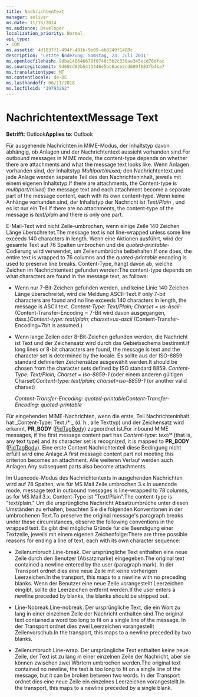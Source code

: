 ```yaml
---
title: Nachrichtentext
manager: soliver
ms.date: 11/16/2014
ms.audience: Developer
localization_priority: Normal
api_type:
- COM
ms.assetid: 4d1837f1-494f-481b-9e09-ab8249f1488c
description: 'Letzte �nderung: Samstag, 23. Juli 2011'
ms.openlocfilehash: 9dba148646678f0740c5b2c338ae345ecd76dfac
ms.sourcegitcommit: 9d60cd82b5413446e5bc8ace2cd689f683fb41a7
ms.translationtype: MT
ms.contentlocale: de-DE
ms.lasthandoff: 06/11/2018
ms.locfileid: "19793262"
---
```

# <a name="message-text"></a><span data-ttu-id="39b7c-103">Nachrichtentext</span><span class="sxs-lookup"><span data-stu-id="39b7c-103">Message Text</span></span>

  
  
<span data-ttu-id="39b7c-104">**Betrifft**: Outlook</span><span class="sxs-lookup"><span data-stu-id="39b7c-104">**Applies to**: Outlook</span></span> 
  
<span data-ttu-id="39b7c-105">Für ausgehende Nachrichten in MIME-Modus, der Inhaltstyp davon abhängig, ob Anlagen und der Nachrichtentext aussieht vorhanden sind.</span><span class="sxs-lookup"><span data-stu-id="39b7c-105">For outbound messages in MIME mode, the content-type depends on whether there are attachments and what the message text looks like.</span></span> <span data-ttu-id="39b7c-106">Wenn Anlagen vorhanden sind, der Inhaltstyp _Multipart/mixed;_ den Nachrichtentext und jede Anlage werden separate Teil des den Nachrichteninhalt, jeweils mit einem eigenen Inhaltstyp.</span><span class="sxs-lookup"><span data-stu-id="39b7c-106">If there are attachments, the Content-type is  _multipart/mixed;_ the message text and each attachment become a separate part of the message content, each with its own content-type.</span></span> <span data-ttu-id="39b7c-107">Wenn keine Anhänge vorhanden sind, der Inhaltstyp der Nachricht ist _Text/Plain_ , und es ist nur ein Teil.</span><span class="sxs-lookup"><span data-stu-id="39b7c-107">If there are no attachments, the content-type of the message is  _text/plain_ and there is only one part.</span></span> 
  
<span data-ttu-id="39b7c-108">E-Mail-Text wird nicht Zeile-umbrochen, wenn einige Zeile 140 Zeichen Länge überschreitet.</span><span class="sxs-lookup"><span data-stu-id="39b7c-108">The message text is not line-wrapped unless some line exceeds 140 characters in length.</span></span> <span data-ttu-id="39b7c-109">Wenn eine Aktionen ausführt, wird der gesamte Text auf 76 Spalten umbrochen und die _quoted-printable-_ Codierung wird verwendet, um Zeilenumbrüche beibehalten.</span><span class="sxs-lookup"><span data-stu-id="39b7c-109">If one does, the entire text is wrapped to 76 columns and the  _quoted-printable_ encoding is used to preserve line breaks.</span></span> <span data-ttu-id="39b7c-110">Content-Type, hängt davon ab, welche Zeichen im Nachrichtentext gefunden werden:</span><span class="sxs-lookup"><span data-stu-id="39b7c-110">The content-type depends on what characters are found in the message text, as follows:</span></span> 
  
- <span data-ttu-id="39b7c-111">Wenn nur 7-Bit-Zeichen gefunden werden, und keine Linie 140 Zeichen Länge überschreitet, wird die Meldung ASCII-Text.</span><span class="sxs-lookup"><span data-stu-id="39b7c-111">If only 7-bit characters are found and no line exceeds 140 characters in length, the message is ASCII text.</span></span> <span data-ttu-id="39b7c-112">_Content-Type: Text/Plain; Charset = us-Ascii-_ (Content-Transfer-Encoding = 7-Bit wird davon ausgegangen, dass.)</span><span class="sxs-lookup"><span data-stu-id="39b7c-112">_Content-type: text/plain; charset=us-ascii_ (Content-Transfer-Encoding=7bit is assumed.)</span></span> 
    
- <span data-ttu-id="39b7c-113">Wenn lange Zeilen oder 8-Bit-Zeichen gefunden werden, die Nachricht ist Text und der Zeichensatz wird durch das Gebietsschema bestimmt.</span><span class="sxs-lookup"><span data-stu-id="39b7c-113">If long lines or 8-bit characters are found, the message is text and the character set is determined by the locale.</span></span> <span data-ttu-id="39b7c-114">Es sollte aus der ISO-8859 standard definierten Zeichensätze ausgewählt werden.</span><span class="sxs-lookup"><span data-stu-id="39b7c-114">It should be chosen from the character sets defined by ISO standard 8859.</span></span> <span data-ttu-id="39b7c-115">_Content-Type: Text/Plain; Charset = Iso-8859-1_ (oder einem anderen gültigen Charset)</span><span class="sxs-lookup"><span data-stu-id="39b7c-115">_Content-type: text/plain; charset=iso-8859-1_ (or another valid charset)</span></span> 
    
     <span data-ttu-id="39b7c-116">_Content-Transfer-Encoding: quoted-printable_</span><span class="sxs-lookup"><span data-stu-id="39b7c-116">_Content-Transfer-Encoding: quoted-printable_</span></span>
    
<span data-ttu-id="39b7c-117">Für eingehenden MIME-Nachrichten, wenn die erste, Teil Nachrichteninhalt hat _Content-Type: Text /\* _ (d. h., alle Texttyp) und der Zeichensatz wird erkannt, **PR_BODY** ([PidTagBody](pidtagbody-canonical-property.md)) zugeordnet ist.</span><span class="sxs-lookup"><span data-stu-id="39b7c-117">For inbound MIME messages, if the first message content part has  _Content-type: text/\*_ (that is, any text type) and its character set is recognized, it is mapped to **PR_BODY** ([PidTagBody](pidtagbody-canonical-property.md)).</span></span> <span data-ttu-id="39b7c-118">Eine erste Content Nachrichtenteil diese Bedingung nicht erfüllt wird eine Anlage.</span><span class="sxs-lookup"><span data-stu-id="39b7c-118">A first message content part not meeting this criterion becomes an attachment.</span></span> <span data-ttu-id="39b7c-119">Alle weiteren Verlauf werden auch Anlagen.</span><span class="sxs-lookup"><span data-stu-id="39b7c-119">Any subsequent parts also become attachments.</span></span>
  
<span data-ttu-id="39b7c-120">Im Uuencode-Modus des Nachrichtentexts in ausgehenden Nachrichten wird auf 78 Spalten, wie für MS Mail Zeile umbrochen 3.x.</span><span class="sxs-lookup"><span data-stu-id="39b7c-120">In uuencode mode, message text in outbound messages is line-wrapped to 78 columns, as for MS Mail 3.x.</span></span> <span data-ttu-id="39b7c-121">Content-Type ist "Text/Plain".</span><span class="sxs-lookup"><span data-stu-id="39b7c-121">The content-type is "text/plain."</span></span> <span data-ttu-id="39b7c-122">Um die ursprüngliche Nachricht Absatzumbrüche unter diesen Umständen zu erhalten, beachten Sie die folgenden Konventionen in der umbrochenen Text.</span><span class="sxs-lookup"><span data-stu-id="39b7c-122">To preserve the original message's paragraph breaks under these circumstances, observe the following conventions in the wrapped text.</span></span> <span data-ttu-id="39b7c-123">Es gibt drei mögliche Gründe für die Beendigung einer Textzeile, jeweils mit einem eigenen Zeichenfolge:</span><span class="sxs-lookup"><span data-stu-id="39b7c-123">There are three possible reasons for ending a line of text, each with its own character sequence:</span></span>
  
- <span data-ttu-id="39b7c-124">Zeilenumbruch.</span><span class="sxs-lookup"><span data-stu-id="39b7c-124">Line-break.</span></span> <span data-ttu-id="39b7c-125">Der ursprüngliche Text enthalten eine neue Zeile durch den Benutzer (Absatzmarke) eingegeben.</span><span class="sxs-lookup"><span data-stu-id="39b7c-125">The original text contained a newline entered by the user (paragraph mark).</span></span> <span data-ttu-id="39b7c-126">In der Transport ordnet dies eine neue Zeile mit keine vorherigen Leerzeichen.</span><span class="sxs-lookup"><span data-stu-id="39b7c-126">In the transport, this maps to a newline with no preceding blanks.</span></span> <span data-ttu-id="39b7c-127">Wenn der Benutzer eine neue Zeile vorangestellt Leerzeichen eingibt, sollte die Leerzeichen entfernt werden.</span><span class="sxs-lookup"><span data-stu-id="39b7c-127">If the user enters a newline preceded by blanks, the blanks should be stripped out.</span></span>
    
- <span data-ttu-id="39b7c-128">Line-Nobreak.</span><span class="sxs-lookup"><span data-stu-id="39b7c-128">Line-nobreak.</span></span> <span data-ttu-id="39b7c-129">Der ursprüngliche Text, die ein Wort zu lang in einer einzelnen Zeile der Nachricht enthalten sind.</span><span class="sxs-lookup"><span data-stu-id="39b7c-129">The original text contained a word too long to fit on a single line of the message.</span></span> <span data-ttu-id="39b7c-130">In der Transport ordnet dies zwei Leerzeichen vorangestellt Zeilenvorschub.</span><span class="sxs-lookup"><span data-stu-id="39b7c-130">In the transport, this maps to a newline preceded by two blanks.</span></span>
    
- <span data-ttu-id="39b7c-131">Zeilenumbruch.</span><span class="sxs-lookup"><span data-stu-id="39b7c-131">Line-wrap.</span></span> <span data-ttu-id="39b7c-132">Der ursprüngliche Text enthalten keine neue Zeile, der Text ist zu lang in einer einzelnen Zeile der Nachricht, aber sie können zwischen zwei Wörtern umbrochen werden.</span><span class="sxs-lookup"><span data-stu-id="39b7c-132">The original text contained no newline, the text is too long to fit on a single line of the message, but it can be broken between two words.</span></span> <span data-ttu-id="39b7c-133">In der Transport ordnet dies eine neue Zeile ein einzelnes Leerzeichen vorangestellt.</span><span class="sxs-lookup"><span data-stu-id="39b7c-133">In the transport, this maps to a newline preceded by a single blank.</span></span>
    


